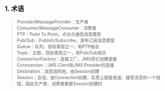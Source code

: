 ## 1. 术语
>Provider/MessageProvider：生产者  
>Consumer/MessageConsumer：消费者  
>PTP：Point To Point，点对点通信消息模型  
>Pub/Sub：Publish/Subscribe，发布订阅消息模型  
>Queue：队列，目标类型之一，和PTP结合  
>Topic：主题，目标类型之一，和Pub/Sub结合  
>ConnectionFactory：连接工厂，JMS用它创建连接  
>Connnection：JMS Client到JMS Provider的连接  
>Destination：消息目的地，由Session创建  
>Session：会话，由Connection创建，实质上就是发送、接受消息的一个线程，因此生产者、消费者都是Session创建的